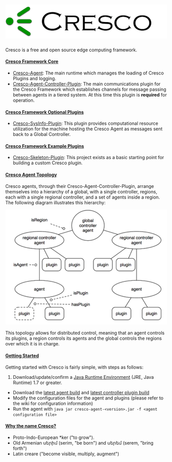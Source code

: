 ![](images/cresco_logo.png)
======

Cresco is a free and open source edge computing framework.

#### [Cresco Framework Core](core)
 * [Cresco-Agent](https://github.com/ResearchWorx/Cresco-Agent): The main runtime which manages the loading of Cresco Plugins and logging.
 * [Cresco-Agent-Controller-Plugin](https://github.com/ResearchWorx/Cresco-Agent-Controller-Plugin): The main communications plugin for the Cresco Framework which establishes channels for message passing between agents in a tiered system. At this time this plugin is **required** for operation.
 
#### [Cresco Framework Optional Plugins](optional-plugins)
 * [Cresco-SysInfo-Plugin](https://github.com/ResearchWorx/Cresco-SysInfo-Plugin): This plugin provides computational resource utilization for the machine hosting the Cresco Agent as messages sent back to a Global Controller.
 
#### [Cresco Framework Example Plugins](example-plugins)
 * [Cresco-Skeleton-Plugin](https://github.com/ResearchWorx/Cresco-Skeleton-Plugin): This project exists as a basic starting point for building a custom Cresco plugin.

#### [Cresco Agent Topology](topology)
Cresco agents, through their Cresco-Agent-Controller-Plugin, arrange themselves into a hierarchy of a global, with a single controller, regions, each with a single regional controller, and a set of agents inside a region. The following diagram illustrates this hierarchy:

![](images/CrescoTopology.png)

This topology allows for distributed control, meaning that an agent controls its plugins, a region controls its agents and the global controls the regions over which it is in charge.

#### [Getting Started](getting-started)
Getting started with Cresco is fairly simple, with steps as follows:
 1. Download/update/confirm a [Java Runtime Environment](http://www.oracle.com/technetwork/java/javase/overview/index.html) (JRE, Java Runtime) 1.7 or greater.
 * Download the [latest agent build](http://128.163.188.129:9998/job/Cresco-Agent/lastSuccessfulBuild/com.researchworx.cresco$cresco-agent/) and [latest controller plugin build](http://128.163.188.129:9998/job/Cresco-Agent-Controller-Plugin/lastStableBuild/com.researchworx.cresco$cresco-agent-controller-plugin/)
 * Modify the configuration files for the agent and plugins (please refer to the wiki for configuration information)
 * Run the agent with `java jar cresco-agent-<version>.jar -f <agent configuration file>`

#### [Why the name Cresco?](etymology)
 
* Proto-Indo-European *ker ("to grow"). 
* Old Armenian սերիմ (serim, "be born") and սերեմ (serem, "bring forth")
* Latin creare ("become visible, multiply, augment")